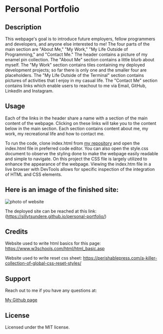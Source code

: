 # Personal Portfolio


## Description
This webpage's goal is to introduce future employers, fellow programmers and developers, and anyone else interested to me! The four parts of the main section are "About Me," "My Work," "My Life Outside of Programming," and "Contact Me." The header contains a picture of my enamel pin collection. The "About Me" section contains a little blurb about myself. The "My Work" section contains tiles containing my deployed development projects; so far there is only one and the smaller four are placeholders. The "My Life Outside of the Terminal" section contains pictures of activities that I enjoy in my casual life. The "Contact Me" section contains links which enable users to reachout to me via Email, GitHub, LinkedIn and Instagram. 

## Usage
Each of the links in the header share a name with a section of the main content of the webpage. Clicking on these links will take you to the content below in the main section. Each section contains content about me, my work, my recreational life and how to contact me.

To run the code, clone index.html from [my repository](https://github.com/sillytsundere/Horiseon-Solutions.git) and open the index.html file in preferred code editor. You can also open the style.css document to observe the styling done to make the webpage easily readable and simple to navigate. On this project the CSS file is largely utilized to enhance the appearance of the webpage. Viewing the index.htm file in a live browser with DevTools allows for specific inspection of the integration of HTML and CSS elements.

## Here is an image of the finished site:
![photo of website](assets/images/portfolio-screenshot.png)

The deployed site can be reached at this link:  (https://sillytsundere.github.io/personal-portfolio/)

## Credits
Website used to write html basics for this page: https://www.w3schools.com/html/html_basic.asp

Website used to write reset css sheet: https://perishablepress.com/a-killer-collection-of-global-css-reset-styles/

## Support
Reach out to me if you have any questions at:

[My Github page](https://github.com/sillytsundere)

## License
Licensed under the MIT license.
